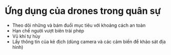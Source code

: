# Ứng dụng của drones trong quân sự

* Theo dõi những và bám đuổi mục tiêu với khoảng cách an toàn
* Hạn chế người vượt biên trái phép
* Vũ khí tự hủy
* Lấy thông tin của kẻ địch \(dùng camera và các cảm biến để khảo sát địa hình\)

